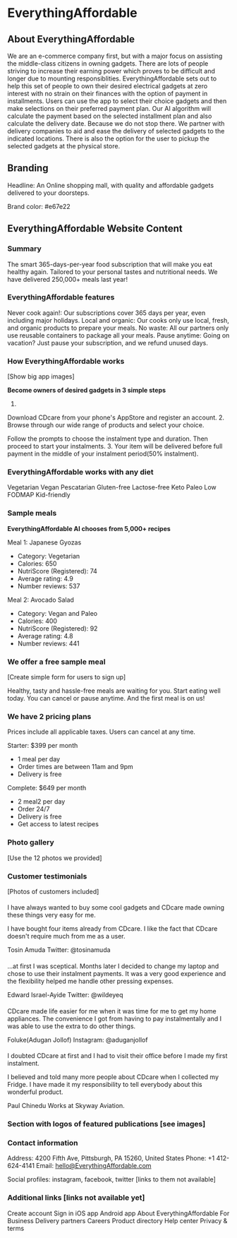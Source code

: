 # EverythingAffordable

## About EverythingAffordable

We are an e-commerce company first, but with a major focus on assisting the middle-class citizens in owning gadgets. There are lots of people striving to increase their earning power which proves to be difficult and longer due to mounting responsiblities. EverythingAffordable sets out to help this set of people to own their desired electrical gadgets at zero interest with no strain on their finances with the option of payment in installments. Users can use the app to select their choice gadgets and then make selections on their preferred payment plan. Our AI algorithm will calculate the payment based on the selected installment plan and also calculate the delivery date. Because we do not stop there. We partner with delivery companies to aid and ease the delivery of selected gadgets to the indicated locations. There is also the option for the user to pickup the selected gadgets at the physical store.

## Branding

Headline: An Online shopping mall, with quality and affordable gadgets delivered to your doorsteps.

Brand color: #e67e22

## EverythingAffordable Website Content

### Summary

The smart 365-days-per-year food subscription that will make you eat healthy again. Tailored to your personal tastes and nutritional needs. We have delivered 250,000+ meals last year!

### EverythingAffordable features

Never cook again!: Our subscriptions cover 365 days per year, even including major holidays.
Local and organic: Our cooks only use local, fresh, and organic products to prepare your meals.
No waste: All our partners only use reusable containers to package all your meals.
Pause anytime: Going on vacation? Just pause your subscription, and we refund unused days.

### How EverythingAffordable works

[Show big app images]

**Become owners of desired gadgets in 3 simple steps**

1.
Download CDcare from your phone's AppStore and register an account.
2.
Browse through our wide range of products and select your choice. 

Follow the prompts to choose the instalment type and duration.
Then proceed to start your instalments. 
3.
Your item will be delivered before full payment in the middle of your instalment period(50% instalment).

### EverythingAffordable works with any diet

Vegetarian
Vegan
Pescatarian
Gluten-free
Lactose-free
Keto
Paleo
Low FODMAP
Kid-friendly

### Sample meals

**EverythingAffordable AI chooses from 5,000+ recipes**

Meal 1: Japanese Gyozas

- Category: Vegetarian
- Calories: 650
- NutriScore (Registered): 74
- Average rating: 4.9
- Number reviews: 537

Meal 2: Avocado Salad

- Category: Vegan and Paleo
- Calories: 400
- NutriScore (Registered): 92
- Average rating: 4.8
- Number reviews: 441

### We offer a free sample meal

[Create simple form for users to sign up]

Healthy, tasty and hassle-free meals are waiting for you. Start eating well today. You can cancel or pause anytime. And the first meal is on us!

### We have 2 pricing plans

Prices include all applicable taxes. Users can cancel at any time.

Starter: $399 per month

- 1 meal per day
- Order times are between 11am and 9pm
- Delivery is free

Complete: $649 per month

- 2 meal2 per day
- Order 24/7
- Delivery is free
- Get access to latest recipes

### Photo gallery

[Use the 12 photos we provided]

### Customer testimonials

[Photos of customers included]
#### 
I have always wanted to buy some cool gadgets and CDcare made owning these things very easy for me.

I have bought four items already from CDcare. I like the fact that CDcare doesn't require much from me as a user.

Tosin Amuda
Twitter: @tosinamuda
#### 
...at first I was sceptical. Months later I decided to change my laptop and chose to use their instalment payments. It was a very good experience and the flexibility helped me handle other pressing expenses. 

Edward Israel-Ayide
Twitter: @wildeyeq
#### 
CDcare made life easier for me when it was time for me to get my home appliances. The convenience I got from having to pay instalmentally and I was able to use the extra to do other things. 

Foluke(Adugan Jollof)
Instagram: @aduganjollof
#### 
I doubted CDcare at first and I had to visit their office before I made my first instalment.

I believed and told many more people about CDcare when I collected my Fridge. I have made it my responsibility to tell everybody about this wonderful product.

Paul Chinedu
Works at Skyway Aviation.

### Section with logos of featured publications [see images]

### Contact information

Address: 4200 Fifth Ave, Pittsburgh, PA 15260, United States
Phone: +1 412-624-4141
Email: hello@EverythingAffordable.com

Social profiles: instagram, facebook, twitter [links to them not available]

### Additional links [links not available yet]

Create account
Sign in
iOS app
Android app
About EverythingAffordable
For Business
Delivery partners
Careers
Product directory
Help center
Privacy & terms
